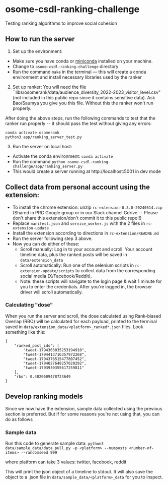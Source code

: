 # osome-csdl-ranking-challenge
Testing ranking algorithms to improve social cohesion 

## How to run the server 

1. Set up the environment:
- Make sure you have conda or [miniconda](https://waylonwalker.com/install-miniconda/) installed on your machine. 
- Change to `osome-csdl-ranking-challenge` directory 
- Run the command `make` in the terminal — this will create a conda environment and install necessary libraries used by the ranker

2. Set up ranker: 
You will need the file ``libs/osomerank/data/audience_diversity_2022-2023_visitor_level.csv" (not included in this public repo since it contains sensitive data). Ask Bao/Saumya you give you this file. Without this the ranker won't run properly.

After doing the above steps, run the following commands to test that the ranker run properly -- it should pass the test without giving any errors:
```
conda activate osomerank
python3 app/ranking_server_test.py 
```

3. Run the server on local host:
- Activate the conda environment: `conda activate`
- Run the command `python osome-csdl-ranking-challenge/app/ranking_server.py`
- This would create a server running at http://localhost:5001 in dev mode 


## Collect data from personal account using the extension: 

- To install the chrome extension: unzip `rc-extension-0.3.0-20240514.zip` (Shared in PRC Google group or in our Slack channel Gdrive -- Please don't share this extension/don't commit it to this public repo!!)
- Replace `manifest.json` and `service_worker.js` with the 2 files in `rc-extension-update`
- Install the extension according to directions in `rc-extension/READNE.md` 
- Run the server following step 3 above. 
- Now you can do either of these:
    - Scroll manually: Log in to your  account and scroll. Your account timeline data, plus the ranked posts will be saved in `data/extension_data`
    - Scroll automatically: Run one of the selenium scripts in `rc-extension-update/scripts` to collect data from the corresponding social media (X/Facebook/Reddit). 
    - Note: these scripts will navigate to the login page & wait 1 minute for you to enter the credentials. After you're logged in, the browser driver will scroll automatically.

### Calculating "dose" 

When you run the server and scroll, the dose calculated using Rank-biased Overlap (RBO) will be calculated for each payload, printed to the terminal  saved in `data/extension_data/<platform>_ranked*.json` files. Look something like this:

```
{
    "ranked_post_ids": [
        "tweet-1794363035253194910",
        "tweet-1794413716357972268",
        "tweet-1794376515477807452",
        "tweet-1794027648257020292",
        "tweet-1793930355617259811"
    ],
    "rbo": 0.4820609478723649
}
``` 

## Develop ranking models  

Since we now have the extension, sample data collected using the previous section is preferred. But if for some reasons you're not using that, you can do as follows 

### Sample data 

Run this code to generate sample data: 
`python3 data/sample_data/data_pull.py -p <platform> --numposts <number-of-items> --randomseed 999` 

where platform can take 3 values: twitter, facebook, reddit 

This will print the json object of a timeline to stdout. It will also save the object to a .json file in `data/sample_data/<platform>_data` for you to inspect.

